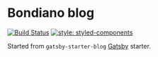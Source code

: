 # Bondiano blog

[![Build Status](https://travis-ci.org/bondiano/blog.svg?branch=master)](https://travis-ci.org/bondiano/blog)
[![style: styled-components](https://img.shields.io/badge/style-%F0%9F%92%85%20styled--components-orange.svg?colorB=daa357&colorA=db748e)](https://github.com/styled-components/styled-components)

Started from `gatsby-starter-blog` [Gatsby](https://github.com/gatsbyjs/gatsby) starter.